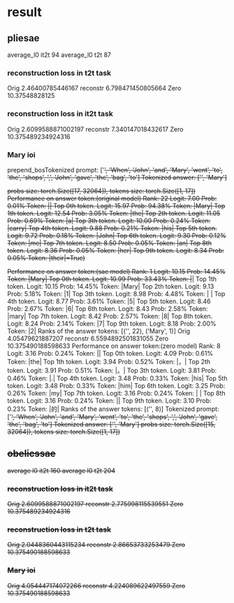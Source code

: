 #  result

## pliesae

average_l0 it2t 94
average_l0 t2t 87

### reconstruction loss in t2t task

Orig 2.46400785446167
reconstr 6.798471450805664
Zero 10.37548828125

### reconstruction loss in it2t task

Orig 2.6099588871002197
reconstr 7.340147018432617
Zero 10.375489234924316

### Mary ioi

prepend_bosTokenized prompt: ['<s>', 'When', 'John', 'and', 'Mary', 'went', 'to', 'the', 'shops', ',', 'John', 'gave', 'the', 'bag', 'to']
Tokenized answer: ['', 'Mary']

probs size: torch.Size([17, 32064]), tokens size: torch.Size([1, 17])
Performance on answer token:(original model)
Rank: 22       Logit:  7.00 Prob:  0.01% Token: ||
Top 0th token. Logit: 15.97 Prob: 94.38% Token: |Mary|
Top 1th token. Logit: 12.54 Prob:  3.05% Token: |the|
Top 2th token. Logit: 11.05 Prob:  0.69% Token: |a|
Top 3th token. Logit: 10.00 Prob:  0.24% Token: |carry|
Top 4th token. Logit:  9.88 Prob:  0.21% Token: |his|
Top 5th token. Logit:  9.72 Prob:  0.18% Token: |John|
Top 6th token. Logit:  9.30 Prob:  0.12% Token: |me|
Top 7th token. Logit:  8.50 Prob:  0.05% Token: |an|
Top 8th token. Logit:  8.36 Prob:  0.05% Token: |her|
Top 9th token. Logit:  8.34 Prob:  0.05% Token: |their|=True)

Performance on answer token:(sae model)
Rank: 1        Logit: 10.15 Prob: 14.45% Token: |Mary|
Top 0th token. Logit: 10.99 Prob: 33.43% Token: |</s>|
Top 1th token. Logit: 10.15 Prob: 14.45% Token: |Mary|
Top 2th token. Logit:  9.13 Prob:  5.18% Token: |1|
Top 3th token. Logit:  8.98 Prob:  4.48% Token: |
|
Top 4th token. Logit:  8.77 Prob:  3.61% Token: |5|
Top 5th token. Logit:  8.46 Prob:  2.67% Token: |6|
Top 6th token. Logit:  8.43 Prob:  2.58% Token: |mary|
Top 7th token. Logit:  8.42 Prob:  2.57% Token: |8|
Top 8th token. Logit:  8.24 Prob:  2.14% Token: |7|
Top 9th token. Logit:  8.18 Prob:  2.00% Token: |2|
Ranks of the answer tokens: [('', 22), ('Mary', 1)]
Orig 4.05479621887207
reconstr 6.5594892501831055
Zero 10.375490188598633
Performance on answer token:(zero model)
Rank: 8        Logit:  3.16 Prob:  0.24% Token: ||
Top 0th token. Logit:  4.09 Prob:  0.61% Token: |the|
Top 1th token. Logit:  3.94 Prob:  0.52% Token: |，|
Top 2th token. Logit:  3.91 Prob:  0.51% Token: |。|
Top 3th token. Logit:  3.81 Prob:  0.46% Token: |.|
Top 4th token. Logit:  3.48 Prob:  0.33% Token: |his|
Top 5th token. Logit:  3.48 Prob:  0.33% Token: |him|
Top 6th token. Logit:  3.25 Prob:  0.26% Token: |my|
Top 7th token. Logit:  3.16 Prob:  0.24% Token: |
|
Top 8th token. Logit:  3.16 Prob:  0.24% Token: ||
Top 9th token. Logit:  3.10 Prob:  0.23% Token: |的|
Ranks of the answer tokens: [('', 8)] 
Tokenized prompt: ['<s>', 'When', 'John', 'and', 'Mary', 'went', 'to', 'the', 'shops', ',', 'John', 'gave', 'the', 'bag', 'to']
Tokenized answer: ['', 'Mary']
probs size: torch.Size([15, 32064]), tokens size: torch.Size([1, 17])

## obelicssae

average l0 it2t 160
average l0 t2t 204

### reconstruction loss in it2t task

Orig 2.6099588871002197
reconstr 2.775998115539551
Zero 10.375489234924316

### reconstruction loss in t2t task

Orig 2.0448360443115234
reconstr 2.86653733253479
Zero 10.375490188598633

### Mary ioi

Orig 4.054447174072266
reconstr 4.224089622497559
Zero 10.375490188598633

